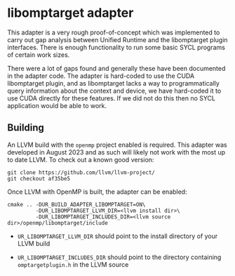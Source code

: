 # libomptarget adapter
This adapter is a very rough proof-of-concept which was implemented to carry out
gap analysis between Unified Runtime and the libomptarget plugin interfaces.
There is enough functionality to run some basic SYCL programs of certain work
sizes.

There were a lot of gaps found and generally these have been documented in the
adapter code. The adapter is hard-coded to use the CUDA libomptarget plugin,
and as libomptarget lacks a way to programmatically query information about the
context and device, we have hard-coded it to use CUDA directly for these
features. If we did not do this then no SYCL application would be able to work.


## Building

An LLVM build with the `openmp` project enabled is required. This adapter was
developed in August 2023 and as such will likely not work with the most up to
date LLVM. To check out a known good version:
```
git clone https://github.com/llvm/llvm-project/
git checkout af35be5
```

Once LLVM with OpenMP is built, the adapter can be enabled:

```
cmake .. -DUR_BUILD_ADAPTER_LIBOMPTARGET=ON\
         -DUR_LIBOMPTARGET_LLVM_DIR=<llvm install dir>\
         -DUR_LIBOMPTARGET_INCLUDES_DIR=<llvm source dir>/openmp/libomptarget/include
```

* `UR_LIBOMPTARGET_LLVM_DIR` should point to the install directory of your LLVM build

* `UR_LIBOMPTARGET_INCLUDES_DIR` should point to the directory containing `omptargetplugin.h` in the LLVM source